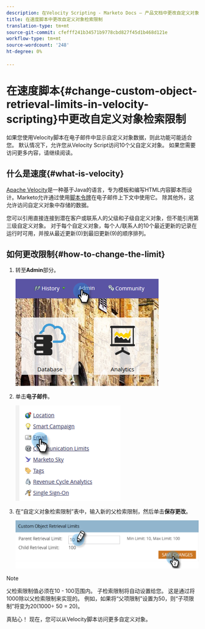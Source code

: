 ```yaml
---
description: 在Velocity Scripting - Marketo Docs — 产品文档中更改自定义对象检索限制
title: 在速度脚本中更改自定义对象检索限制
translation-type: tm+mt
source-git-commit: cfefff241b34571b9778cbd827f45d1b468d121e
workflow-type: tm+mt
source-wordcount: '248'
ht-degree: 0%

---
```



# 在速度脚本{#change-custom-object-retrieval-limits-in-velocity-scripting}中更改自定义对象检索限制

如果您使用Velocity脚本在电子邮件中显示自定义对象数据，则此功能可能适合您。 默认情况下，允许您从Velocity Script访问10个父自定义对象。 如果您需要访问更多内容，请继续阅读。

## 什么是速度{#what-is-velocity}

[Apache Velocity](https://velocity.apache.org/)是一种基于Java的语言，专为模板和编写HTML内容脚本而设计。Marketo允许通过使用[脚本令牌](/help/marketo/product-docs/email-marketing/general/using-tokens/create-an-email-script-token.md)在电子邮件上下文中使用它。 除其他外，这允许访问自定义对象中存储的数据。

您可以引用直接连接到潜在客户或联系人的父级和子级自定义对象，但不能引用第三级自定义对象。 对于每个自定义对象，每个人/联系人的10个最近更新的记录在运行时可用，并按从最近更新(0)到最旧更新(9)的顺序排列。

## 如何更改限制{#how-to-change-the-limit}

1. 转至&#x200B;**Admin**&#x200B;部分。

   ![](assets/change-custom-object-retrieval-limits-in-velocity-scripting-1.png)

1. 单击&#x200B;**电子邮件**。

   ![](assets/change-custom-object-retrieval-limits-in-velocity-scripting-2.png)

1. 在“自定义对象检索限制”表中，输入新的父检索限制，然后单击&#x200B;**保存更改**。

   ![](assets/change-custom-object-retrieval-limits-in-velocity-scripting-3.png)

>[!NOTE]
>
>父检索限制值必须在10 - 100范围内。 子检索限制将自动设置给您。 这是通过将1000除以父检索限制来实现的。 例如，如果将“父项限制”设置为50，则“子项限制”将变为20(1000÷ 50 = 20)。

真贴心！ 现在，您可以从Velocity脚本访问更多自定义对象。
